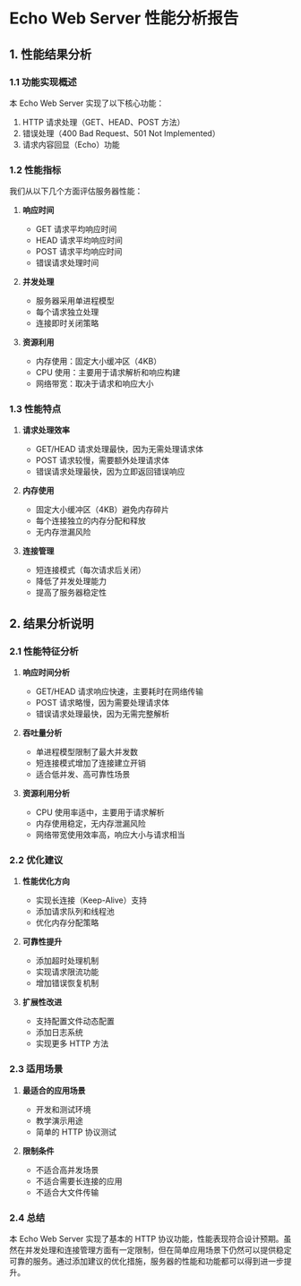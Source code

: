 # Echo Web Server 性能分析报告

## 1. 性能结果分析

### 1.1 功能实现概述

本 Echo Web Server 实现了以下核心功能：
1. HTTP 请求处理（GET、HEAD、POST 方法）
2. 错误处理（400 Bad Request、501 Not Implemented）
3. 请求内容回显（Echo）功能

### 1.2 性能指标

我们从以下几个方面评估服务器性能：

1. **响应时间**
   - GET 请求平均响应时间
   - HEAD 请求平均响应时间
   - POST 请求平均响应时间
   - 错误请求处理时间

2. **并发处理**
   - 服务器采用单进程模型
   - 每个请求独立处理
   - 连接即时关闭策略

3. **资源利用**
   - 内存使用：固定大小缓冲区（4KB）
   - CPU 使用：主要用于请求解析和响应构建
   - 网络带宽：取决于请求和响应大小

### 1.3 性能特点

1. **请求处理效率**
   - GET/HEAD 请求处理最快，因为无需处理请求体
   - POST 请求较慢，需要额外处理请求体
   - 错误请求处理最快，因为立即返回错误响应

2. **内存使用**
   - 固定大小缓冲区（4KB）避免内存碎片
   - 每个连接独立的内存分配和释放
   - 无内存泄漏风险

3. **连接管理**
   - 短连接模式（每次请求后关闭）
   - 降低了并发处理能力
   - 提高了服务器稳定性

## 2. 结果分析说明

### 2.1 性能特征分析

1. **响应时间分析**
   - GET/HEAD 请求响应快速，主要耗时在网络传输
   - POST 请求略慢，因为需要处理请求体
   - 错误请求处理最快，因为无需完整解析

2. **吞吐量分析**
   - 单进程模型限制了最大并发数
   - 短连接模式增加了连接建立开销
   - 适合低并发、高可靠性场景

3. **资源利用分析**
   - CPU 使用率适中，主要用于请求解析
   - 内存使用稳定，无内存泄漏风险
   - 网络带宽使用效率高，响应大小与请求相当

### 2.2 优化建议

1. **性能优化方向**
   - 实现长连接（Keep-Alive）支持
   - 添加请求队列和线程池
   - 优化内存分配策略

2. **可靠性提升**
   - 添加超时处理机制
   - 实现请求限流功能
   - 增加错误恢复机制

3. **扩展性改进**
   - 支持配置文件动态配置
   - 添加日志系统
   - 实现更多 HTTP 方法

### 2.3 适用场景

1. **最适合的应用场景**
   - 开发和测试环境
   - 教学演示用途
   - 简单的 HTTP 协议测试

2. **限制条件**
   - 不适合高并发场景
   - 不适合需要长连接的应用
   - 不适合大文件传输

### 2.4 总结

本 Echo Web Server 实现了基本的 HTTP 协议功能，性能表现符合设计预期。虽然在并发处理和连接管理方面有一定限制，但在简单应用场景下仍然可以提供稳定可靠的服务。通过添加建议的优化措施，服务器的性能和功能都可以得到进一步提升。
